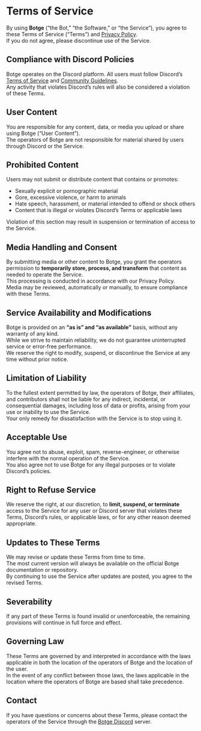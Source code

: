 <!-- @format -->

# Terms of Service

By using **Botge** (“the Bot,” “the Software,” or “the Service”), you agree to these Terms of Service (“Terms”) and [Privacy Policy](https://github.com/Tresster/Botge/blob/main/PRIVACY.md).  
If you do not agree, please discontinue use of the Service.

## Compliance with Discord Policies

Botge operates on the Discord platform. All users must follow Discord’s [Terms of Service](https://discord.com/terms) and [Community Guidelines](https://discord.com/guidelines).  
Any activity that violates Discord’s rules will also be considered a violation of these Terms.

## User Content

You are responsible for any content, data, or media you upload or share using Botge (“User Content”).  
The operators of Botge are not responsible for material shared by users through Discord or the Service.

## Prohibited Content

Users may not submit or distribute content that contains or promotes:

- Sexually explicit or pornographic material
- Gore, excessive violence, or harm to animals
- Hate speech, harassment, or material intended to offend or shock others
- Content that is illegal or violates Discord’s Terms or applicable laws

Violation of this section may result in suspension or termination of access to the Service.

## Media Handling and Consent

By submitting media or other content to Botge, you grant the operators permission to **temporarily store, process, and transform** that content as needed to operate the Service.  
This processing is conducted in accordance with our Privacy Policy.  
Media may be reviewed, automatically or manually, to ensure compliance with these Terms.

## Service Availability and Modifications

Botge is provided on an **“as is” and “as available”** basis, without any warranty of any kind.  
While we strive to maintain reliability, we do not guarantee uninterrupted service or error-free performance.  
We reserve the right to modify, suspend, or discontinue the Service at any time without prior notice.

## Limitation of Liability

To the fullest extent permitted by law, the operators of Botge, their affiliates, and contributors shall not be liable for any indirect, incidental, or consequential damages, including loss of data or profits, arising from your use or inability to use the Service.  
Your only remedy for dissatisfaction with the Service is to stop using it.

## Acceptable Use

You agree not to abuse, exploit, spam, reverse-engineer, or otherwise interfere with the normal operation of the Service.  
You also agree not to use Botge for any illegal purposes or to violate Discord’s policies.

## Right to Refuse Service

We reserve the right, at our discretion, to **limit, suspend, or terminate** access to the Service for any user or Discord server that violates these Terms, Discord’s rules, or applicable laws, or for any other reason deemed appropriate.

## Updates to These Terms

We may revise or update these Terms from time to time.  
The most current version will always be available on the official Botge documentation or repository.  
By continuing to use the Service after updates are posted, you agree to the revised Terms.

## Severability

If any part of these Terms is found invalid or unenforceable, the remaining provisions will continue in full force and effect.

## Governing Law

These Terms are governed by and interpreted in accordance with the laws applicable in both the location of the operators of Botge and the location of the user.  
In the event of any conflict between those laws, the laws applicable in the location where the operators of Botge are based shall take precedence.

## Contact

If you have questions or concerns about these Terms, please contact the operators of the Service through the [Botge Discord](https://discord.gg/tMZ79dym) server.
